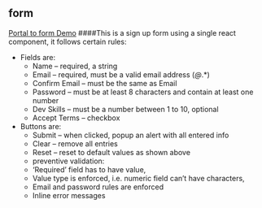 ## form
[Portal to form Demo](https://eggshellboom.github.io/form/)
####This is a sign up form using a single react component, it follows certain rules:
* Fields are:
  * Name – required, a string
  * Email – required, must be a valid email address (*@*.*)
  * Confirm Email – must be the same as Email
  *	Password – must be at least 8 characters and contain at least one number
  *	Dev Skills – must be a number between 1 to 10, optional
  *	Accept Terms – checkbox
* Buttons are:
  *	Submit – when clicked, popup an alert with all entered info
  *	Clear – remove all entries
  *	Reset – reset to default values as shown above
  * preventive validation:
  *	‘Required’ field has to have value,
  *	Value type is enforced, i.e. numeric field can’t have characters,
  *	Email and password rules are enforced
  *	Inline error messages
